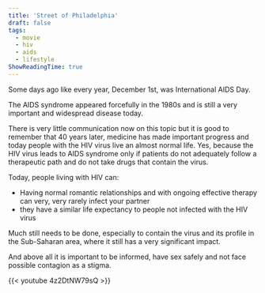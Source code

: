 ```yaml
---
title: 'Street of Philadelphia'
draft: false
tags:
  - movie
  - hiv
  - aids
  - lifestyle
ShowReadingTime: true
---
```


Some days ago like every year, December 1st, was International AIDS Day.

The AIDS syndrome appeared forcefully in the 1980s and is still a very important and widespread disease today.

There is very little communication now on this topic but it is good to remember that 40 years later, medicine has made important progress and today people with the HIV virus live an almost normal life.
Yes, because the HIV virus leads to AIDS syndrome only if patients do not adequately follow a therapeutic path and do not take drugs that contain the virus.

Today, people living with HIV can:
 - Having normal romantic relationships and with ongoing effective therapy can very, very rarely infect your partner
 - they have a similar life expectancy to people not infected with the HIV virus

Much still needs to be done, especially to contain the virus and its profile in the Sub-Saharan area, where it still has a very significant impact.

And above all it is important to be informed, have sex safely and not face possible contagion as a stigma.

{{< youtube 4z2DtNW79sQ >}}
